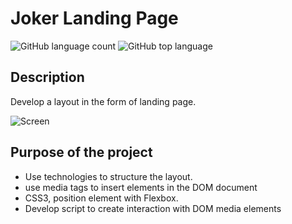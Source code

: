 # Joker Landing Page
![GitHub language count](https://img.shields.io/github/languages/count/Ruan-codeVi/Clone-Netflix?color=%23FB2612&style=for-the-badge) ![GitHub top language](https://img.shields.io/github/languages/top/Ruan-codeVi/Clone-Netflix?color=%23FB2612&style=for-the-badge)

##  Description
Develop a layout in the form of landing page.

![Screen](/assets/jokeriVesionPage.gif)

##  Purpose of the project

- Use technologies to structure the layout. 
- use media tags to insert elements in the DOM document
- CSS3, position element with Flexbox.
- Develop script to create interaction with DOM media elements

